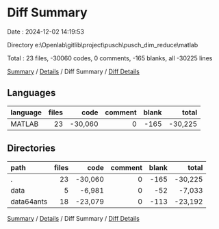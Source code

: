 # Diff Summary

Date : 2024-12-02 14:19:53

Directory e:\\Openlab\\gitlib\\project\\pusch\\pusch_dim_reduce\\matlab

Total : 23 files,  -30060 codes, 0 comments, -165 blanks, all -30225 lines

[Summary](results.md) / [Details](details.md) / Diff Summary / [Diff Details](diff-details.md)

## Languages
| language | files | code | comment | blank | total |
| :--- | ---: | ---: | ---: | ---: | ---: |
| MATLAB | 23 | -30,060 | 0 | -165 | -30,225 |

## Directories
| path | files | code | comment | blank | total |
| :--- | ---: | ---: | ---: | ---: | ---: |
| . | 23 | -30,060 | 0 | -165 | -30,225 |
| data | 5 | -6,981 | 0 | -52 | -7,033 |
| data64ants | 18 | -23,079 | 0 | -113 | -23,192 |

[Summary](results.md) / [Details](details.md) / Diff Summary / [Diff Details](diff-details.md)